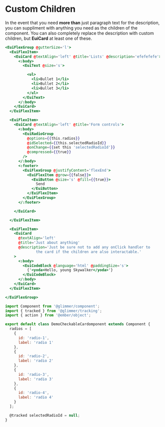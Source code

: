 # Custom Children

<EuiText>
<p>In the event that you need <strong>more than</strong> just paragraph text for the <EuiCode>description</EuiCode>, you can suppliment with anything you need as the <EuiCode>children</EuiCode> of the component. You can also completely replace the description with custom children, but <strong>EuiCard</strong> at least one of these.</p>
</EuiText>

```hbs template
<EuiFlexGroup @gutterSize='l'>
  <EuiFlexItem>
    <EuiCard @textAlign='left' @title='Lists' @description='efefefefe'>
      <:body>
        <EuiText @size='s'>

          <ul>
            <li>Bullet 1</li>
            <li>Bullet 2</li>
            <li>Bullet 3</li>
          </ul>
        </EuiText>
      </:body>
    </EuiCard>
  </EuiFlexItem>

  <EuiFlexItem>
    <EuiCard @textAlign='left' @title='Form controls'>
      <:body>
        <EuiRadioGroup
          @options={{this.radios}}
          @idSelected={{this.selectedRadioId}}
          @onChange={{set this 'selectedRadioId'}}
          @compressed={{true}}
        />
      </:body>
      <:footer>
        <EuiFlexGroup @justifyContent='flexEnd'>
          <EuiFlexItem @grow={{false}}>
            <EuiButton @size='s' @fill={{true}}>
              Send
            </EuiButton>
          </EuiFlexItem>
        </EuiFlexGroup>
      </:footer>

    </EuiCard>

  </EuiFlexItem>

  <EuiFlexItem>
    <EuiCard
      @textAlign='left'
      @title='Just about anything'
      @description='Just be sure not to add any onClick handler to
              the card if the children are also interactable.'
    >
      <:body>
        <EuiCodeBlock @language='html' @paddingSize='s'>
          {'<yoda>Hello, young Skywalker</yoda>'}
        </EuiCodeBlock>
      </:body>
    </EuiCard>
  </EuiFlexItem>

</EuiFlexGroup>
```

```javascript component
import Component from '@glimmer/component';
import { tracked } from '@glimmer/tracking';
import { action } from '@ember/object';

export default class DemoCheckableCardomponent extends Component {
  radios = [
    {
      id: 'radio-1',
      label: 'radio 1'
    },
    {
      id: 'radio-2',
      label: 'radio 2'
    },
    {
      id: 'radio-3',
      label: 'radio 3'
    },
    {
      id: 'radio-4',
      label: 'radio 4'
    }
  ];

  @tracked selectedRadioId = null;
}
```

